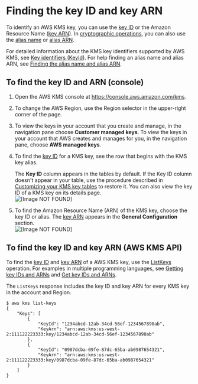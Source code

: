 # Finding the key ID and key ARN<a name="find-cmk-id-arn"></a>

To identify an AWS KMS key, you can use the [key ID](concepts.md#key-id-key-id) or the Amazon Resource Name \([key ARN](concepts.md#key-id-key-ARN)\)\. In [cryptographic operations](concepts.md#cryptographic-operations), you can also use the [alias name](concepts.md#key-id-alias-name) or [alias ARN](concepts.md#key-id-alias-ARN)\.

For detailed information about the KMS key identifiers supported by AWS KMS, see [Key identifiers \(KeyId\)](concepts.md#key-id)\. For help finding an alias name and alias ARN, see [Finding the alias name and alias ARN](find-cmk-alias.md)\.

## To find the key ID and ARN \(console\)<a name="find-cmk-arn"></a>

1. Open the AWS KMS console at [https://console\.aws\.amazon\.com/kms](https://console.aws.amazon.com/kms)\.

1. To change the AWS Region, use the Region selector in the upper\-right corner of the page\.

1. To view the keys in your account that you create and manage, in the navigation pane choose **Customer managed keys**\. To view the keys in your account that AWS creates and manages for you, in the navigation pane, choose **AWS managed keys**\.

1. To find the [key ID](concepts.md#key-id-key-id) for a KMS key, see the row that begins with the KMS key alias\. 

   The **Key ID** column appears in the tables by default\. If the Key ID column doesn't appear in your table, use the procedure described in [Customizing your KMS key tables](viewing-keys-console.md#viewing-console-customize) to restore it\. You can also view the key ID of a KMS key on its details page\.  
![\[Image NOT FOUND\]](http://docs.aws.amazon.com/kms/latest/developerguide/images/find-key-id-new.png)

1. To find the Amazon Resource Name \(ARN\) of the KMS key, choose the key ID or alias\. The [key ARN](concepts.md#key-id-key-ARN) appears in the **General Configuration** section\.   
![\[Image NOT FOUND\]](http://docs.aws.amazon.com/kms/latest/developerguide/images/find-key-arn.png)

## To find the key ID and key ARN \(AWS KMS API\)<a name="find-cmk-arn-api"></a>

To find the [key ID](concepts.md#key-id-key-id) and [key ARN](concepts.md#key-id-key-ARN) of a AWS KMS key, use the [ListKeys](https://docs.aws.amazon.com/kms/latest/APIReference/API_ListKeys.html) operation\. For examples in multiple programming languages, see [Getting key IDs and ARNs](programming-keys.md#listing-keys) and [Get key IDs and ARNs](viewing-keys-cli.md#viewing-keys-list-keys)\.

The `ListKeys` response includes the key ID and key ARN for every KMS key in the account and Region\.

```
$ aws kms list-keys
{
    "Keys": [
        {
            "KeyId": "1234abcd-12ab-34cd-56ef-1234567890ab",
            "KeyArn": "arn:aws:kms:us-west-2:111122223333:key/1234abcd-12ab-34cd-56ef-1234567890ab"
        },
        {
            "KeyId": "0987dcba-09fe-87dc-65ba-ab0987654321",
            "KeyArn": "arn:aws:kms:us-west-2:111122223333:key/0987dcba-09fe-87dc-65ba-ab0987654321"
        }
    ]
}
```